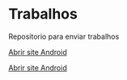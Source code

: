 # Trabalhos
 Repositorio para enviar trabalhos

<a href="https://marcosbartz.github.io/Trabalhos/siteandroid/index.html">Abrir site Android</a>

<a href="https://marcosbartz.github.io/Trabalhos/CapybaraPort/index.html">Abrir site Android</a>